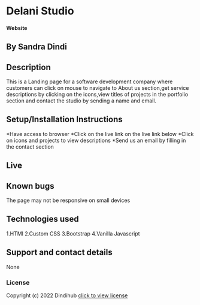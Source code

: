 # Delani Studio
#### Website 
## By Sandra Dindi
## Description
This is a Landing page for a software development company where customers can click on mouse to navigate to About us section,get service descriptions by clicking on the icons,view titles of projects in the portfolio section and contact the studio by sending a name and email.
## Setup/Installation Instructions
*Have access to browser
*Click on the live link on the live link below 
*Click on icons and projects to view descriptions
*Send us an email by filling in the contact section
## Live

## Known bugs
The page may not be responsive on small devices
## Technologies used
1.HTMl
2.Custom CSS
3.Bootstrap
4.Vanilla Javascript
## Support and contact details
None
### License
Copyright (c) 2022 Dindihub [click to view license](LICENSE)

